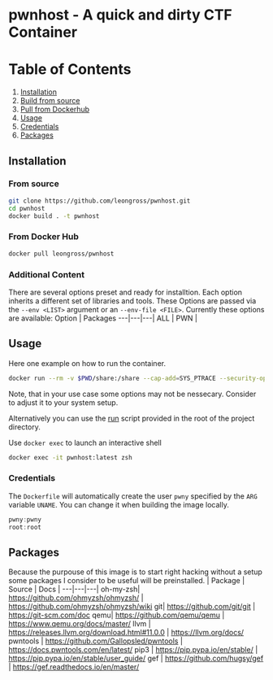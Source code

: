 # pwnhost - A quick and dirty CTF Container

# Table of Contents
1. [Installation](#installation)
  1. [Build from source](#from-source)
  2. [Pull from Dockerhub](#from-docker-hub)
2. [Usage](#usage)
  2. [Credentials](#creds)
3. [Packages](#packages)

## Installation
### From source
```bash
git clone https://github.com/leongross/pwnhost.git
cd pwnhost
docker build . -t pwnhost
```

### From Docker Hub
```bash
docker pull leongross/pwnhost
```

### Additional Content
There are several options preset and ready for installtion. Each option inherits a different set of libraries and tools. These Options are passed via the `--env <LIST>` argument or an `--env-file <FILE>`.
Currently these options are available:
Option | Packages
---|---|---|
ALL |
PWN | 

## Usage
Here one example on how to run the container.
```bash
docker run --rm -v $PWD/share:/share --cap-add=SYS_PTRACE --security-opt seccomp=unconfined -d --name pwnhost -i pwnhost
```
Note, that in your use case some options may not be nessecary. Consider to adjust it to your system setup.

Alternatively you can use the [run](./run) script provided in the root of the project directory.

Use `docker exec` to launch an interactive shell
```bash
docker exec -it pwnhost:latest zsh
```

### Credentials
The `Dockerfile` will automatically create the user `pwny` specified by the `ARG` variable `UNAME`. You can change it when building the image locally.

```c
pwny:pwny
root:root
```

## Packages
Because the purpouse of this image is to start right hacking without a setup some packages I consider to be useful will be preinstalled.
| Package | Source | Docs |
---|---|---|
oh-my-zsh| https://github.com/ohmyzsh/ohmyzsh/ | https://github.com/ohmyzsh/ohmyzsh/wiki
git| https://github.com/git/git | https://git-scm.com/doc
qemu| https://github.com/qemu/qemu | https://www.qemu.org/docs/master/
llvm | https://releases.llvm.org/download.html#11.0.0 | https://llvm.org/docs/
pwntools | https://github.com/Gallopsled/pwntools | https://docs.pwntools.com/en/latest/
pip3 | https://pip.pypa.io/en/stable/ | https://pip.pypa.io/en/stable/user_guide/
gef | https://github.com/hugsy/gef | https://gef.readthedocs.io/en/master/


